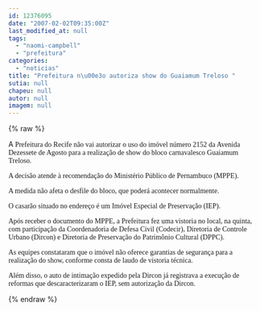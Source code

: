 ```yaml
---
id: 12376095
date: "2007-02-02T09:35:00Z"
last_modified_at: null
tags:
  - "naomi-campbell"
  - "prefeitura"
categories:
  - "noticias"
title: "Prefeitura n\u00e3o autoriza show do Guaiamum Treloso "
sutia: null
chapeu: null
autor: null
imagem: null
---
```

{% raw %}
<p><P>A<FONT face=Verdana> Prefeitura do Recife não vai autorizar o uso do imóvel número 2152 da Avenida Dezessete de Agosto para a realização de show do bloco carnavalesco Guaiamum Treloso. </FONT></P></p>
<p><P><FONT face=Verdana>A decisão atende à recomendação do Ministério Público de Pernambuco (MPPE).</FONT></P></p>
<p><P><FONT face=Verdana>A medida não afeta o desfile do bloco, que poderá acontecer normalmente. </FONT></P></p>
<p><P><FONT face=Verdana>O casarão situado no endereço é um Imóvel Especial de Preservação (IEP). </FONT></P></p>
<p><P><FONT face=Verdana>Após receber o documento do MPPE, a Prefeitura fez uma vistoria no local, na quinta, com participação da Coordenadoria de Defesa Civil (Codecir), Diretoria de Controle Urbano (Dircon) e Diretoria de Preservação do Patrimônio Cultural (DPPC). </FONT></P></p>
<p><P><FONT face=Verdana>As equipes constataram que o imóvel não oferece garantias de segurança para a realização do show, conforme consta de laudo de vistoria técnica. </FONT></P></p>
<p><P><FONT face=Verdana>Além disso, o auto de intimação expedido pela Dircon já registrava a execução de reformas que descaracterizaram o IEP, sem autorização da Dircon.</FONT></P> </p>
{% endraw %}